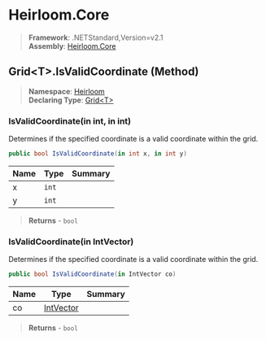 # Heirloom.Core

> **Framework**: .NETStandard,Version=v2.1  
> **Assembly**: [Heirloom.Core][0]

## Grid\<T>.IsValidCoordinate (Method)

> **Namespace**: [Heirloom][0]  
> **Declaring Type**: [Grid\<T>][1]

### IsValidCoordinate(in int, in int)

Determines if the specified coordinate is a valid coordinate within the grid.

```cs
public bool IsValidCoordinate(in int x, in int y)
```

| Name | Type  | Summary |
|------|-------|---------|
| x    | `int` |         |
| y    | `int` |         |

> **Returns** - `bool`

### IsValidCoordinate(in IntVector)

Determines if the specified coordinate is a valid coordinate within the grid.

```cs
public bool IsValidCoordinate(in IntVector co)
```

| Name | Type           | Summary |
|------|----------------|---------|
| co   | [IntVector][2] |         |

> **Returns** - `bool`

[0]: ../../../Heirloom.Core.md
[1]: ../Grid[T].md
[2]: ../IntVector.md

